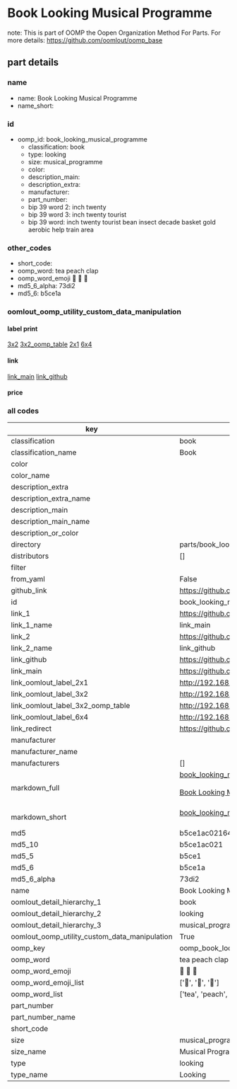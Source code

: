# Book Looking Musical Programme  

note: This is part of OOMP the Oopen Organization Method For Parts. For more details: https://github.com/oomlout/oomp_base

##  part details
  







### name
* name: Book Looking Musical Programme
* name_short: 
### id
* oomp_id: book_looking_musical_programme
  * classification: book
  * type: looking
  * size: musical_programme
  * color: 
  * description_main: 
  * description_extra: 
  * manufacturer: 
  * part_number: 
  * bip 39 word 2: inch twenty
  * bip 39 word 3: inch twenty tourist
  * bip 39 word: inch twenty tourist bean insect decade basket gold aerobic help train area

### other_codes
* short_code: 
* oomp_word: tea peach clap
* oomp_word_emoji :tea: :peach: :clap:
* md5_6_alpha: 73di2
* md5_6: b5ce1a






### oomlout_oomp_utility_custom_data_manipulation
#### label print
[3x2](http://192.168.1.245:1112/?label=oomp%2073di2)
[3x2_oomp_table](http://192.168.1.108:1112/?label=oomp%2073di2)
[2x1](http://192.168.1.242:1112/?label=oomp%2073di2)
[6x4](http://192.168.1.55:1112/?label=oomp%2073di2)    

#### link

[link_main](https://github.com/oomlout/oomlout_oomp_version_1_messy/tree/main/parts/book_looking_musical_programme) [link_github](https://github.com/oomlout/oomlout_oomp_version_1_messy/tree/main/parts/book_looking_musical_programme)                             

#### price







### all codes 
| key | value |  
| --- | --- |  
| classification | book |  
| classification_name | Book |  
| color |  |  
| color_name |  |  
| description_extra |  |  
| description_extra_name |  |  
| description_main |  |  
| description_main_name |  |  
| description_or_color |   |  
| directory | parts/book_looking_musical_programme |  
| distributors | [] |  
| filter |  |  
| from_yaml | False |  
| github_link | https://github.com/oomlout/oomlout_oomp_part_src/tree/main/parts/book_looking_musical_programme |  
| id | book_looking_musical_programme |  
| link_1 | https://github.com/oomlout/oomlout_oomp_version_1_messy/tree/main/parts/book_looking_musical_programme |  
| link_1_name | link_main |  
| link_2 | https://github.com/oomlout/oomlout_oomp_version_1_messy/tree/main/parts/book_looking_musical_programme |  
| link_2_name | link_github |  
| link_github | https://github.com/oomlout/oomlout_oomp_version_1_messy/tree/main/parts/book_looking_musical_programme |  
| link_main | https://github.com/oomlout/oomlout_oomp_version_1_messy/tree/main/parts/book_looking_musical_programme |  
| link_oomlout_label_2x1 | http://192.168.1.242:1112/?label=oomp%2073di2 |  
| link_oomlout_label_3x2 | http://192.168.1.245:1112/?label=oomp%2073di2 |  
| link_oomlout_label_3x2_oomp_table | http://192.168.1.108:1112/?label=oomp%2073di2 |  
| link_oomlout_label_6x4 | http://192.168.1.55:1112/?label=oomp%2073di2 |  
| link_redirect | https://github.com/oomlout/oomlout_oomp_version_1_messy/tree/main/parts/book_looking_musical_programme |  
| manufacturer |  |  
| manufacturer_name |  |  
| manufacturers | [] |  
| markdown_full | [book_looking_musical_programme](none)<br>[](none)<br>[Book Looking Musical Programme](none)<br><br> |  
| markdown_short | [book_looking_musical_programme](none)<br><br> |  
| md5 | b5ce1ac021644264e23a8139cbfacb92 |  
| md5_10 | b5ce1ac021 |  
| md5_5 | b5ce1 |  
| md5_6 | b5ce1a |  
| md5_6_alpha | 73di2 |  
| name | Book Looking Musical Programme |  
| oomlout_detail_hierarchy_1 | book |  
| oomlout_detail_hierarchy_2 | looking |  
| oomlout_detail_hierarchy_3 | musical_programme |  
| oomlout_oomp_utility_custom_data_manipulation | True |  
| oomp_key | oomp_book_looking_musical_programme |  
| oomp_word | tea peach clap |  
| oomp_word_emoji | :tea: :peach: :clap: |  
| oomp_word_emoji_list | [':tea:', ':peach:', ':clap:'] |  
| oomp_word_list | ['tea', 'peach', 'clap'] |  
| part_number |  |  
| part_number_name |  |  
| short_code |  |  
| size | musical_programme |  
| size_name | Musical Programme |  
| type | looking |  
| type_name | Looking |  
